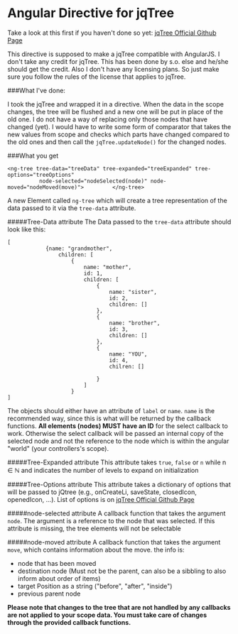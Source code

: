 # Angular Directive for jqTree

Take a look at this first if you haven't done so yet: [jqTree Official Github Page](http://mbraak.github.io/jqTree/index.html)

This directive is supposed to make a jqTree compatible with AngularJS.
I don't take any credit for jqTree. This has been done by s.o. else and he/she should get the credit. Also I don't have any licensing plans. So just make sure you follow the rules of the license that applies to jqTree.

###What I've done:

I took the jqTree and wrapped it in a directive. When the data in the scope changes, the tree will be flushed and a new one will be put in place of the old one. I do not have a way of replacing only those nodes that have changed (yet). I would have to write some form of comparator that takes the new values from scope and checks which parts have changed compared to the old ones and then call the <code>jqTree.updateNode()</code> for the changed nodes.


###What you get

```
<ng-tree tree-data="treeData" tree-expanded="treeExpanded" tree-options="treeOptions"
          node-selected="nodeSelected(node)" node-moved="nodeMoved(move)">         </ng-tree>
```
A new Element called <code>ng-tree</code> which will create a tree representation of the data passed to it via the <code>tree-data</code> attribute. 

#####Tree-Data attribute
The Data passed to the <code>tree-data</code> attribute should look like this:

```
[
            {name: "grandmother",
                children: [
                    {
                        name: "mother",
                        id: 1,
                        children: [
                            {
                                name: "sister",
                                id: 2,
                                children: []
                            },
                            {
                                name: "brother",
                                id: 3,
                                children: []
                            },
                            {
                                name: "YOU",
                                id: 4,
                                chilren: []

                            }
                        ]
                    }
]
```
The objects should either have an attribute of  <code>label</code> or <code>name</code>. <code>name</code> is the recommended way, since this is what will be returned by the callback functions.
<strong>All elements (nodes) MUST have an ID</strong> for the select callback to work. Otherwise the select callback will be passed an internal copy of the selected node and not the reference to the node which is within the angular "world" (your controllers's scope).

#####Tree-Expanded attribute
This attribute takes <code>true</code>, <code>false</code> or  <code>n</code> while n ∈ ℕ and indicates the number of levels to expand on initialization

#####Tree-Options attribute
This attribute takes a dictionary of options that will be passed to jQtree (e.g., onCreateLi, saveState, closedIcon,
openedIcon, ...). List of options is on [jqTree Official Github Page](http://mbraak.github.io/jqTree/#tree-options)

#####node-selected attribute
A callback function that takes the argument <code>node</code>. The argument is a reference to the node that was selected. If this attribute is missing, the tree elements will not be selectable 

#####node-moved attribute
A callback function that takes the argument <code>move</code>, which contains information about the move. the info is:

* node that has been moved
* destination node (Must not be the parent, can also be a sibbling to also inform about order of items)
* target Position as a string ("before", "after", "inside")
* previous parent node

**Please note that changes to the tree that are not handled by any callbacks are not applied to your scope data. You must take care of changes through the provided callback functions.**

